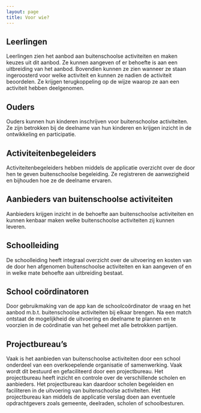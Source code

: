 ```yaml
---
layout: page
title: Voor wie?
---
```


## Leerlingen
Leerlingen zien het aanbod aan buitenschoolse activiteiten en maken keuzes uit dit aanbod. Ze kunnen aangeven of er behoefte is aan een uitbreiding van het aanbod. Bovendien kunnen ze zien wanneer ze staan ingeroosterd voor welke activiteit en kunnen ze nadien de activiteit beoordelen. Ze krijgen terugkoppeling op de wijze waarop ze aan een activiteit hebben deelgenomen.
## Ouders
Ouders kunnen hun kinderen inschrijven voor buitenschoolse activiteiten. Ze zijn betrokken bij de deelname van hun kinderen en krijgen inzicht in de ontwikkeling en participatie.
## Activiteitenbegeleiders
Activiteitenbegeleiders hebben middels de applicatie overzicht over de door hen te geven buitenschoolse begeleiding. Ze registreren de aanwezigheid en bijhouden hoe ze de deelname ervaren.
## Aanbieders van buitenschoolse activiteiten
Aanbieders krijgen inzicht in de behoefte aan buitenschoolse activiteiten en kunnen kenbaar maken welke buitenschoolse activiteiten zij kunnen leveren.
## Schoolleiding
De schoolleiding heeft integraal overzicht over de uitvoering en kosten van de door hen afgenomen buitenschoolse activiteiten en kan aangeven of en in welke mate behoefte aan uitbreiding bestaat.
## School coördinatoren
Door gebruikmaking van de app kan de schoolcoördinator de vraag en het aanbod m.b.t. buitenschoolse activiteiten bij elkaar brengen. Na een match ontstaat de mogelijkheid de uitvoering en deelname te plannen en te voorzien in de coördinatie van het geheel met alle betrokken partijen.
## Projectbureau’s
Vaak is het aanbieden van buitenschoolse activiteiten door een school onderdeel van een overkoepelende organisatie of samenwerking. Vaak wordt dit bestuurd en gefaciliteerd door een projectbureau. Het projectbureau heeft inzicht en controle over de verschillende scholen en aanbieders. Het projectbureau kan daardoor scholen begeleiden en faciliteren in de uitvoering van buitenschoolse activiteiten. Het projectbureau kan middels de applicatie verslag doen aan eventuele opdrachtgevers zoals gemeente, deelraden, scholen of schoolbesturen. 
